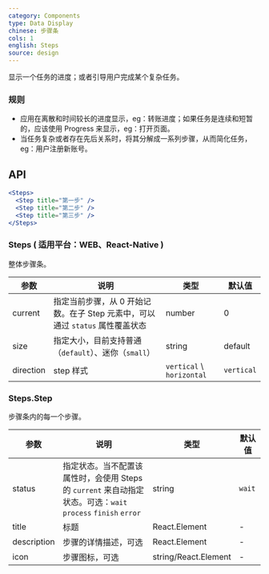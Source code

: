 ```yaml
---
category: Components
type: Data Display
chinese: 步骤条
cols: 1
english: Steps
source: design
---
```



显示一个任务的进度；或者引导用户完成某个复杂任务。

### 规则
- 应用在离散和时间较长的进度显示，eg：转账进度；如果任务是连续和短暂的，应该使用 Progress 来显示，eg：打开页面。
- 当任务复杂或者存在先后关系时，将其分解成一系列步骤，从而简化任务，eg：用户注册新账号。


## API

```jsx
<Steps>
  <Step title="第一步" />
  <Step title="第二步" />
  <Step title="第三步" />
</Steps>
```

### Steps ( 适用平台：WEB、React-Native )

整体步骤条。

| 参数      | 说明                                      | 类型         | 默认值 |
|----------|------------------------------------------|-------------|-------|
| current | 指定当前步骤，从 0 开始记数。在子 Step 元素中，可以通过 `status` 属性覆盖状态 | number | 0 |
| size | 指定大小，目前支持普通（`default`）、迷你（`small`）| string | default |
| direction | step 样式   |  `vertical` \ `horizontal` | `vertical`  |

### Steps.Step

步骤条内的每一个步骤。

| 参数      | 说明                                     | 类型       | 默认值 |
|----------|-----------------------------------------|------------|-------|
| status | 指定状态。当不配置该属性时，会使用 Steps 的 `current` 来自动指定状态。可选：`wait` `process` `finish` `error` | string | `wait` |
| title | 标题 | React.Element | -     |
| description | 步骤的详情描述，可选 | React.Element | -  |
| icon | 步骤图标，可选 | string/React.Element | - |
